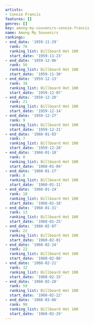```yaml
---
artists:
- Connie Francis
features: []
genres: []
key: among-my-souvenirs-connie-francis
name: Among My Souvenirs
rankings:
- end_date: '1959-11-29'
  rank: 76
  ranking_list: Billboard Hot 100
  start_date: '1959-11-23'
- end_date: '1959-12-06'
  rank: 56
  ranking_list: Billboard Hot 100
  start_date: '1959-11-30'
- end_date: '1959-12-13'
  rank: 38
  ranking_list: Billboard Hot 100
  start_date: '1959-12-07'
- end_date: '1959-12-20'
  rank: 21
  ranking_list: Billboard Hot 100
  start_date: '1959-12-14'
- end_date: '1959-12-27'
  rank: 9
  ranking_list: Billboard Hot 100
  start_date: '1959-12-21'
- end_date: '1960-01-03'
  rank: 7
  ranking_list: Billboard Hot 100
  start_date: '1959-12-28'
- end_date: '1960-01-10'
  rank: 8
  ranking_list: Billboard Hot 100
  start_date: '1960-01-04'
- end_date: '1960-01-17'
  rank: 8
  ranking_list: Billboard Hot 100
  start_date: '1960-01-11'
- end_date: '1960-01-24'
  rank: 10
  ranking_list: Billboard Hot 100
  start_date: '1960-01-18'
- end_date: '1960-01-31'
  rank: 13
  ranking_list: Billboard Hot 100
  start_date: '1960-01-25'
- end_date: '1960-02-07'
  rank: 22
  ranking_list: Billboard Hot 100
  start_date: '1960-02-01'
- end_date: '1960-02-14'
  rank: 22
  ranking_list: Billboard Hot 100
  start_date: '1960-02-08'
- end_date: '1960-02-21'
  rank: 32
  ranking_list: Billboard Hot 100
  start_date: '1960-02-15'
- end_date: '1960-02-28'
  rank: 59
  ranking_list: Billboard Hot 100
  start_date: '1960-02-22'
- end_date: '1960-03-06'
  rank: 98
  ranking_list: Billboard Hot 100
  start_date: '1960-02-29'
---
```


